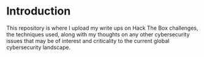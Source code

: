 # Introduction

This repository is where I upload my write ups on Hack The Box challenges, the techniques used, along with my thoughts on any other cybersecurity issues that may be of interest and criticality to the current global cybersecurity landscape.

